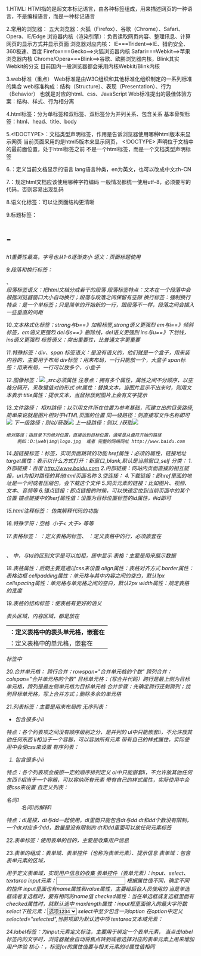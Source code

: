 1.HTML:
    HTMl指的是超文本标记语言，由各种标签组成，用来描述网页的一种语言，不是编程语言，而是一种标记语言

2.常用的浏览器：
    五大浏览器：火狐（Firefox）、谷歌（Chrome）、Safari、Opera、IE/Edge
    浏览器内核（渲染引擎）：负责读取网页内容、整理讯息、计算网页的显示方式并显示页面
    浏览器对应内核：
        IE===Trident==>IE、猎豹安全、360极速、百度
        Firefox===Gecko==>火狐浏览器内核
        Safari===Webkit==>苹果浏览器内核
        Chrome/Opera===Blink==>谷歌、欧鹏浏览器内核，Blink其实Webkit的分支
        目前国内一般浏览器都会采用内核Webkit/Blink内核

3.web标准（重点）
    Web标准是由W3C组织和其他标准化组织制定的一系列标准的集合
    web标准构成：结构（Structure）、表现（Presentation）、行为（Behavior）
    也就是对应的html、css、JavaScript
    Web标准提出的最佳体验方案：结构、样式、行为相分离

4.html标签：分为单标签和双标签、双标签分为并列关系、包含关系
    基本骨架标签：html、head、title、body

5.<!DOCTYPE>：文档类型声明标签，作用是告诉浏览器使用哪种html版本来显示网页
    <!DOCTYPE html> 当前页面采用的是html5版本来显示网页，
    <!DOCTYPE> 声明位于文档中的最前面位置，处于html标签之前
    不是一个html标签，而是一个文档类型声明标签

6.<html lang="en">：定义当前文档显示的语言
    lang语言种类，en为英文，也可以改成中文zh-CN

7.<meta charset="UTF-8">：规定html文档应该使用哪种字符编码
    一般情况都统一使用utf-8，必须要写的代码，否则容易出现乱码

8.语义化标签：可以让页面结构更清晰

9.标题标签：<h1>-<h6> h1重要性最高，字号也从1-6逐渐变小
    语义：页面标题使用

9.段落和换行标签：<p></p>、<br />
    段落标签语义：把html文档分成若干的段落
        段落标签特点：文本在一个段落中会根据浏览器窗口大小自动换行；段落与段落之间保留有空隙
    换行标签：强制换行
        特点：是一个单标签；只是简单的开始新的一行，跟段落不一样，段落之间会插入一些垂直的间距

10.文本格式化标签：strong与b==》加粗标签,strong语义更强烈
                  em与i==》倾斜标签，em语义更强烈
                  del与s==》删除线，del语义更强烈
                  ins与u==》下划线，ins语义更强烈
    标签语义：突出重要性，比普通文字更重要

11.特殊标签：div、span
    标签语义：是没有语义的，他们就是一个盒子，用来装内容的，主要用于布局
    div标签：用来布局，一行只能放一个，大盒子
    span标签：用来布局，一行可以放多个，小盒子

12.图像标签：<img src="图片url"> ,src必须属性
    注意点：拥有多个属性，属性之间不分顺序，以空格分隔开，采取键值对的形式
    alt属性：替换文本，当图片显示不出来时，则用文本表示
    title属性：提示文本，当鼠标放到图片上会有文字提示

13.文件路径：
    相对路径：以引用文件所在位置为参考基础，而建立出的目录路径,简单来说就是图片相对于HTML页面的位置
        同一级路径：则直接写文件名称即可 <img src='a.jpg'>
        下一级路径：则以/获取<img src='image/a.jpg'>
        上一级路径：则以../获取<img src='../a.jpg'>
        
    绝对路径：指目录下的绝对位置，直接达到目标位置，通常是从盘符开始的路径
        例如：D:\web\img\logo.jpg  或者 完整的网络网址 http://www.baidu.com

14.超链接标签：<a href="url" target=""></a>标签，实现页面跳转的功能
    href属性：必须的属性，链接地址
    target属性：表示以什么方式打开：新窗口_blank,默认是当前窗口_self
    分类：
        1.外部链接：百度 http://www.baidu.com
        2.内部链接：网站内页面直接的相互链接，url为相对路径的其他html页面名称
        3.空连接：
        4.下载链接：即href里面的地址是一个问或者压缩包，会下载这个文件
        5.网页元素的链接：比如图片、视频、文本、音频等
        6.锚点链接：即点链接的时候，可以快速定位到当前页面中的某个位置
            锚点链接中的herf属性值：设置为目标位置标签的id属性，#id即可

15.html注释标签：<!--注释内容-->  伪类解释代码的功能

16.特殊字符：空格&nbsp;  小于&lt;  大于&gt;  等等

17.表格标签：
    <table>：定义表格的标签、
    <tr>：定义表格中的行，必须嵌套在<table>、
    <th>：定义表格中的表头单元格，嵌套在<tr>中，与td的区别文字是可以加粗，居中显示
    <td>：定义表格中的单元格，嵌套在<tr>
    表格：主要是用来展示数据

18.表格属性：后期主要是通过css来设置
    align属性：表格对齐方式
    border属性：表格边框
    cellpadding属性：单元格与其中内容之间的空白，默认1px
    cellspacing属性：单元格与单元格之间的空白，默认2px
    width属性：规定表格的宽度

19.表格的结构标签：使表格有更好的语义
    <thead>表头区域，<tbody>内容区域，都是放在<table>标签中

20.合并单元格：
    跨行合并：rowspan="合并单元格的个数"
    跨列合并：colspan="合并单元格的个数"
    目标单元格：（写合并代码）跨行是最上侧为目标单元格，跨列是最左侧单元格为目标单元格
    合并步骤：先确定跨行还剩跨列；找到目标单元格，写上合并方式；删除多余的单元格

21.列表标签：主要是用来布局的
    无序列表：<ul><li>包含很多小li</li></ul>
        特点：各个列表项之间没有顺序级别之分，是并列的
              ul中只能嵌套li，不允许放其他任何东西
              li相当于一个容器，可以容纳所有元素
              带有自己的样式属性，实际使用中会使css来设置
    有序列表：<ol><li>包含很多小li</li></ol>
        特点：各个列表项会按照一定的顺序排列定义
              ol中只能嵌套li，不允许放其他任何东西
              li相当于一个容器，可以容纳所有元素
              带有自己的样式属性，实际使用中会使css来设置
    自定义列表：<dl><dt>名词1</dt><dd>名词1的解释1</dd></dl>
        特点：dl是根，dt与dd一起使用，dl里面只能包含dt与dd
              dt和dd个数没有限制，一个dt对应多个dd，数量是没有限制的
              dt和dd里面可以放任何元素标签

22.表单标签：使用表单的目的，主要是收集用户信息

23.表单的组成：表单域、表单控件（也称为表单元素）、提示信息
    表单域：包含表单元素的区域，<form></form>用于定义表单域，实现用户信息的收集
    表单控件（表单元素）：input、select、textarea
        input元素：<input type="属性值">  根据属性值不同，确定不同的控件
            input里面也有name属性和value属性，主要给后台人员使用的
            当是单选框或者复选框时，要有相同的name值
            checked属性：当在单选框或复选框里面有checked属性时，就默认选中
            maxlength属性：input框里面输入的最大字符数
        select下拉元素：<select><option>选项1234</option></select>
            select中至少包含一对option
            在option中定义selected="selected",当前项即为默认选中项
        textarea文本域元素：

24.label标签：为input元素定义标注，主要用于绑定一个表单元素，
    当点击label标签内的文字时，浏览器就会自动将焦点转到或者选择对应的表单元素上用来增加用户体验
    核心：<label for="">，标签for的属性值要与相关元素的id属性值相同